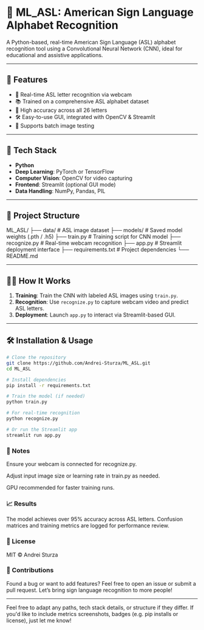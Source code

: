 # 🤟 ML_ASL: American Sign Language Alphabet Recognition

A Python-based, real-time American Sign Language (ASL) alphabet recognition tool using a Convolutional Neural Network (CNN), ideal for educational and assistive applications.

---

## 🚀 Features

- 🧠 Real-time ASL letter recognition via webcam  
- 📚 Trained on a comprehensive ASL alphabet dataset  
- 🧪 High accuracy across all 26 letters  
- 🛠️ Easy-to-use GUI, integrated with OpenCV & Streamlit  
- 📁 Supports batch image testing

---

## 🧪 Tech Stack

- **Python**  
- **Deep Learning**: PyTorch or TensorFlow  
- **Computer Vision**: OpenCV for video capturing  
- **Frontend**: Streamlit (optional GUI mode)  
- **Data Handling**: NumPy, Pandas, PIL

---

## 📁 Project Structure

ML_ASL/
├── data/ # ASL image dataset
├── models/ # Saved model weights (.pth / .h5)
├── train.py # Training script for CNN model
├── recognize.py # Real-time webcam recognition
├── app.py # Streamlit deployment interface
├── requirements.txt # Project dependencies
└── README.md


---

## 🧑‍🏫 How It Works

1. **Training**: Train the CNN with labeled ASL images using `train.py`.  
2. **Recognition**: Use `recognize.py` to capture webcam video and predict ASL letters.  
3. **Deployment**: Launch `app.py` to interact via Streamlit-based GUI.

---

## 🛠️ Installation & Usage

```bash
# Clone the repository
git clone https://github.com/Andrei-Sturza/ML_ASL.git
cd ML_ASL
```

```bash
# Install dependencies
pip install -r requirements.txt
```

```bash
# Train the model (if needed)
python train.py
```

```bash
# For real-time recognition
python recognize.py
```

```bash
# Or run the Streamlit app
streamlit run app.py
```

### 📌 Notes
Ensure your webcam is connected for recognize.py.

Adjust input image size or learning rate in train.py as needed.

GPU recommended for faster training runs.

### 📈 Results
The model achieves over 95% accuracy across ASL letters. Confusion matrices and training metrics are logged for performance review.

### 📄 License
MIT © Andrei Sturza

### 🤝 Contributions
Found a bug or want to add features? Feel free to open an issue or submit a pull request. Let’s bring sign language recognition to more people!

---

Feel free to adapt any paths, tech stack details, or structure if they differ. If you'd like to include metrics screenshots, badges (e.g. pip installs or license), just let me know!
